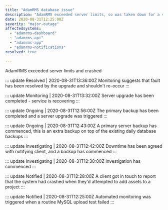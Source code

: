```yaml
---
title: "AdamRMS database issue"
description: "AdamRMS exceeded server limits, so was taken down for a server upgrade"
date: 2020-08-31T12:25:00Z
severity: "major-outage"
affectedsystems:
  - "adamrms-dashboard"
  - "adamrms-api"
  - "adamrms-app"
  - "adamrms-notifications"
resolved: true

---
```


<!-- General content -->
AdamRMS exceeded server limits and crashed

<!--- language code: en -->

::: update Resolved | 2020-08-31T13:36:00Z
Monitoring suggests that fault has been resolved by the upgrade and shouldn't re-occur
:::


::: update Monitoring | 2020-08-31T13:32:00Z
Server upgrade has been completed - service is recovering
:::

::: update Ongoing | 2020-08-31T12:56:00Z
The primary backup has been completed and a server upgrade was triggered
:::

::: update Ongoing | 2020-08-31T12:43:00Z
A primary server backup has commenced, this is an extra backup on top of the existing daily database backups
:::

::: update Investigating | 2020-08-31T12:42:00Z
Downtime has been agreed with notifying client, and a backup has commenced
:::

::: update Investigating | 2020-08-31T12:30:00Z
Investigation has commenced
:::

::: update Notified | 2020-08-31T12:28:00Z
A client got in touch to report that the system had crashed when they'd attempted to add assets to a project
:::

::: update Notified | 2020-08-31T12:25:00Z
Automated monitoring was triggered when a routine MySQL upload test failed
:::
